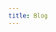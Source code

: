 ```yaml
---
title: Blog
---
```


<head>
	<style>
    .project:hover {
      text-decoration: none;
    }

    .project-list {
      overflow: hidden;
    }

		.project {
			vertical-align: top;
			color: #111;
      height: 100%;
      padding-bottom: 15px;
      margin-bottom: 15px;
      border-bottom: 1px solid var(--global-divider-color);
      display: flex;
      flex-wrap: wrap;
		}

    .project:last-child {
      border-bottom: 0;
    }

		.project h3 {
			margin-bottom: 0px;
		}

    .project-date {
      margin-top: 0.5em;
      margin-right: 1em;
      margin-right: 0;
      font-size: 0.9rem;
      color: #333;
      flex: none;
      width: 10%;
      order: 0;
      margin-bottom: 18px;
    }

    .project-meat {
      flex: none;
      width: 50%;
      margin: 0;
      padding-right: 0.8rem;
      box-sizing: border-box;
      order: 1;
    }

		.project-authors {
      font-size: 0.9rem;
			color: #555;
		}

    .project-thumbnail {
      flex: none;
      width: 40%;
      margin: 0;
      order: 2;
    }

    .project-name {
      margin-bottom: 0;
    }

    .project-thumbnail img {
      width: 100%;
    }

    @media (max-width: 750px) {
      .project {
        display: block;
      }

      .project-date {
        width: 100%;
      }

      .project-thumbnail {
        width: 100%;
      }

      .project-meat {
        width: 100%;
      }
    }

	</style>
</head>

# Blog

<div class="project-list">
  {% assign articles = site.blog | sort: 'date' | reverse %}
  {% for item in articles %}
  <a href="{{item.url | relative_url}}" class="project">
    <div class="project-date">{{item.date | date: "%b. %d, %Y"}}</div>
    <div class="project-thumbnail"><img src="{{item.image | relative_url }}"></div>
    <div class="project-meat">
      <h2 class="project-name">{{item.title}}</h2>
      <p class="project-authors">{{item.authors | map: 'name' | better_join: ", ", ", and "}}</p>
      <p class="project-abstract">{% if (item.description) %} {{item.description}} {% else %} {{item.excerpt}} {% endif %}</p>
    </div>
  </a>
  {% endfor %}
</div>
